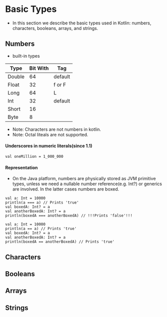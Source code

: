 
# Basic Types

* In this section we describe the basic types used in Kotlin: numbers, characters, booleans, arrays, and strings.

## Numbers

* built-in types

| Type | Bit With | Tag |
|------|----------|-----|
| Double | 64 | default |
| Float | 32 | f or F|
| Long | 64 | L |
| Int | 32 | default |
| Short | 16 | |
| Byte | 8 | |

* Note: Characters are not numbers in kotlin.
* Note: Octal liteals are not supported.


#### Underscores in numeric literals(since 1.1)

```
val oneMillion = 1_000_000
```

#### Representation

* On the Java platform, numbers are physically stored as JVM primitive types, unless we need a nullable number reference(e.g. Int?) or generics are involved. In the latter cases numbers are boxed.

```
val a: Int = 10000
println(a === a) // Prints 'true'
val boxedA: Int? = a
val anotherBoxedA: Int? = a
println(boxedA === anotherBoxedA) // !!!Prints 'false'!!!
```

```
val a: Int = 10000
println(a == a) // Prints 'true'
val boxedA: Int? = a
val anotherBoxedA: Int? = a
println(boxedA == anotherBoxedA) // Prints 'true'
```



## Characters

## Booleans

## Arrays

## Strings
